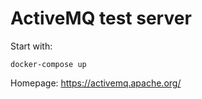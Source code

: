 
# ActiveMQ test server

Start with:

    docker-compose up

Homepage: https://activemq.apache.org/

